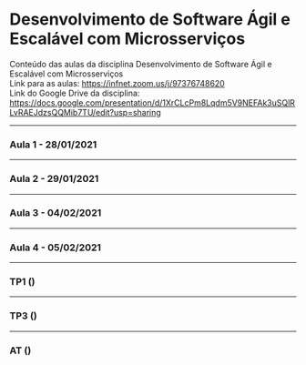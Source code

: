 # Desenvolvimento de Software Ágil e Escalável com Microsserviços
Conteúdo das aulas da disciplina Desenvolvimento de Software Ágil e Escalável com Microsserviços
<br>Link para as aulas: https://infnet.zoom.us/j/97376748620
<br>Link do Google Drive da disciplina: https://docs.google.com/presentation/d/1XrCLcPm8Lqdm5V9NEFAk3uSQlRLvRAEJdzsQQMib7TU/edit?usp=sharing

---

### Aula 1 - 28/01/2021

---

### Aula 2 - 29/01/2021

---

### Aula 3 - 04/02/2021
---

### Aula 4 - 05/02/2021

---

### TP1 ()
---
### TP3 ()
---
### AT ()
